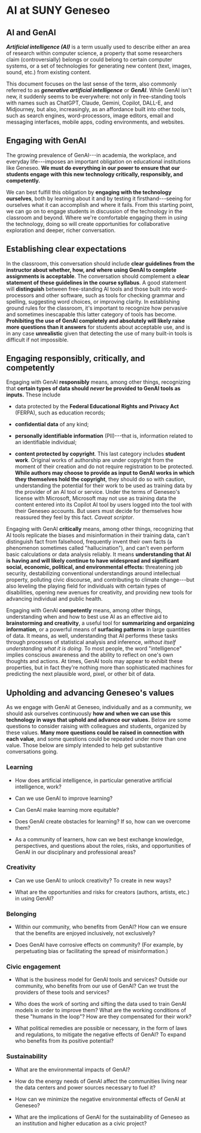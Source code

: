 # AI at SUNY Geneseo

## AI and GenAI

***Artificial intelligence (AI)*** is a term usually used to describe either an area of research within computer science, a property that some researchers claim (controversially) belongs or could belong to certain computer systems, or a set of technologies for generating new content (text, images, sound, etc.) from existing content.

This document focuses on the last sense of the term, also commonly referred to as ***generative artificial intelligence*** or ***GenAI***. While GenAI isn\'t new, it suddenly seems to be everywhere: not only in free-standing tools with names such as ChatGPT, Claude, Gemini, Copilot, DALL-E, and Midjourney, but also, increasingly, as an affordance built into other tools, such as search engines, word-processors, image editors, email and messaging interfaces, mobile apps, coding environments, and websites.

## Engaging with GenAI

The growing prevalence of GenAI---in academia, the workplace, and everyday life---imposes an important obligation on educational institutions like Geneseo. **We must do everything in our power to ensure that our students engage with this new technology critically, responsibly, and competently.**

We can best fulfill this obligation by **engaging with the technology ourselves**, both by learning about it and by testing it firsthand---seeing for ourselves what it can accomplish and where it fails. From this starting point, we can go on to engage students in discussion of the technology in the classroom and beyond. Where we\'re comfortable engaging them in *using* the technology, doing so will create opportunities for collaborative exploration and deeper, richer conversation.

## Establishing clear expectations

In the classroom, this conversation should include **clear guidelines from the instructor about whether, how, and where using GenAI to complete assignments is acceptable**. The conversation should complement a **clear statement of these guidelines in the course syllabus**. A good statement will **distinguish** between free-standing AI tools and those built into word-processors and other software, such as tools for checking grammar and spelling, suggesting word choices, or improving clarity. In establishing ground rules for the classroom, it\'s important to recognize how pervasive and sometimes inescapable this latter category of tools has become. **Prohibiting the use of GenAI completely and absolutely will likely raise more questions than it answers** for students about acceptable use, and is in any case **unrealistic** given that detecting the use of many built-in tools is difficult if not impossible.

## Engaging responsibly, critically, and competently

Engaging with GenAI **responsibly** means, among other things, recognizing that **certain types of data should *never* be provided to GenAI tools as inputs.** These include

-   data protected by the **Federal Educational Rights and Privacy Act** (FERPA), such as education records;

-   **confidential data** of any kind;

-   **personally identifiable information** (PII)---that is, information related to an identifiable individual;

-   **content protected by copyright**. This last category includes **student work**. Original works of authorship are under copyright from the moment of their creation and do not require registration to be protected. **While authors may choose to provide as input to GenAI works in which they themselves hold the copyright**, they should do so with caution, understanding the potential for their work to be used as training data by the provider of an AI tool or service. Under the terms of Geneseo\'s license with Microsoft, Microsoft may not use as training data the content entered into its Copilot AI tool by users logged into the tool with their Geneseo accounts. But users must decide for themselves how reassured they feel by this fact. *Caveat scriptor*.

Engaging with GenAI **critically** means, among other things, recognizing that AI tools replicate the biases and misinformation in their training data, can\'t distinguish fact from falsehood, frequently invent their own facts (a phenomenon sometimes called \"hallucination\"), and can\'t even perform basic calculations or data analysis reliably. It means **understanding that AI is having and will likely continue to have widespread and significant social, economic, political, and environmental effects:** threatening job security, destabilizing conventional understandings around intellectual property, polluting civic discourse, and contributing to climate change---but also leveling the playing field for individuals with certain types of disabilities, opening new avenues for creativity, and providing new tools for advancing individual and public health.

Engaging with GenAI **competently** means, among other things, understanding when and how to best use AI as an effective aid to **brainstorming and creativity**, a useful tool for **summarizing and organizing information**, or a powerful means of **surfacing patterns** in large quantities of data. It means, as well, understanding that AI performs these tasks through processes of statistical analysis and inference, *without itself understanding what it is doing*. To most people, the word \"intelligence\" implies conscious awareness and the ability to reflect on one\'s own thoughts and actions. At times, GenAI tools may appear to exhibit these properties, but in fact they\'re nothing more than sophisticated machines for predicting the next plausible word, pixel, or other bit of data.

## Upholding and advancing Geneseo\'s values

As we engage with GenAI at Geneseo, individually and as a community, we should ask ourselves continuously **how and when we can use this technology in ways that uphold and advance our values.** Below are some questions to consider raising with colleagues and students, organized by these values. **Many more questions could be raised in connection with each value**, and some questions could be repeated under more than one value. Those below are simply intended to help get substantive conversations going.

### Learning

-   How does artificial intelligence, in particular generative artificial intelligence, work?

-   Can we use GenAI to improve learning?

-   Can GenAI make learning more equitable?

-   Does GenAI create obstacles for learning? If so, how can we overcome them?

-   As a community of learners, how can we best exchange knowledge, perspectives, and questions about the roles, risks, and opportunities of GenAI in our disciplinary and professional areas?

### Creativity

-   Can we use GenAI to unlock creativity? To create in new ways?

-   What are the opportunities and risks for creators (authors, artists, etc.) in using GenAI?

### Belonging

-   Within our community, who benefits from GenAI? How can we ensure that the benefits are enjoyed inclusively, not exclusively?

-   Does GenAI have corrosive effects on community? (For example, by perpetuating bias or facilitating the spread of misinformation.)

### Civic engagement

-   What is the business model for GenAI tools and services? Outside our community, who benefits from our use of GenAI? Can we trust the providers of these tools and services?

-   Who does the work of sorting and sifting the data used to train GenAI models in order to improve them? What are the working conditions of these \"humans in the loop\"? How are they compensated for their work?

-   What political remedies are possible or necessary, in the form of laws and regulations, to mitigate the negative effects of GenAI? To expand who benefits from its positive potential?

### Sustainability

-   What are the environmental impacts of GenAI?

-   How do the energy needs of GenAI affect the communities living near the data centers and power sources necessary to fuel it?

-   How can we minimize the negative environmental effects of GenAI at Geneseo?

-   What are the implications of GenAI for the sustainability of Geneseo as an institution and higher education as a civic project?
